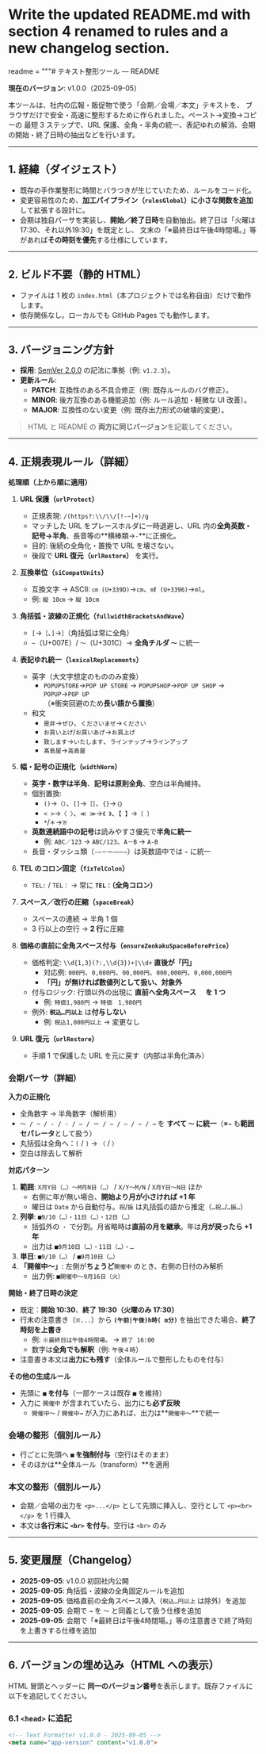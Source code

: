 # Write the updated README.md with section 4 renamed to rules and a new changelog section.
readme = """# テキスト整形ツール — README

**現在のバージョン**: v1.0.0（2025-09-05）

本ツールは、社内の広報・販促物で使う「会期／会場／本文」テキストを、
ブラウザだけで安全・高速に整形するために作られました。ペースト→変換→コピーの
最短 3 ステップで、URL 保護、全角・半角の統一、表記ゆれの解消、会期の開始・終了日時の抽出などを行います。

---

## 1. 経緯（ダイジェスト）
- 既存の手作業整形に時間とバラつきが生じていたため、ルールをコード化。
- 変更容易性のため、**加工パイプライン（`rulesGlobal`）に小さな関数を追加**して拡張する設計に。
- 会期は独自パーサを実装し、**開始／終了日時**を自動抽出。終了日は「火曜は17:30、それ以外19:30」を既定とし、
  文末の「※最終日は午後4時閉場。」等があれば**その時刻を優先**する仕様にしています。

---

## 2. ビルド不要（静的 HTML）
- ファイルは 1 枚の `index.html`（本プロジェクトでは名称自由）だけで動作します。
- 依存関係なし。ローカルでも GitHub Pages でも動作します。

---

## 3. バージョニング方針
- **採用**: [SemVer 2.0.0](https://semver.org/lang/ja/) の記法に準拠（例: `v1.2.3`）。
- **更新ルール**:
  - **PATCH**: 互換性のある不具合修正（例: 既存ルールのバグ修正）。
  - **MINOR**: 後方互換のある機能追加（例: ルール追加・軽微な UI 改善）。
  - **MAJOR**: 互換性のない変更（例: 既存出力形式の破壊的変更）。

> HTML と README の **両方に同じバージョン**を記載してください。

---

## 4. 正規表現ルール（詳細）

**処理順（上から順に適用）**
1. **URL 保護（`urlProtect`）**  
   - 正規表現: `/(https?:\\/\\/[!-~]+)/g`  
   - マッチした URL をプレースホルダに一時退避し、URL 内の**全角英数・記号→半角**、長音等の**横棒類→`-`**に正規化。  
   - 目的: 後続の全角化・置換で URL を壊さない。  
   - 後段で **URL 復元（`urlRestore`）** を実行。

2. **互換単位（`siCompatUnits`）**  
   - 互換文字 → ASCII: `㎝ (U+339D)`→`cm`、`㎖ (U+3396)`→`ml`。  
   - 例: `縦 10㎝` → `縦 10cm`

3. **角括弧・波線の正規化（`fullwidthBracketsAndWave`）**  
   - `[`→`［`、`]`→`］`（角括弧は常に全角）  
   - `~`（U+007E）/ `〜`（U+301C）→ **全角チルダ `～`** に統一

4. **表記ゆれ統一（`lexicalReplacements`）**  
   - 英字（大文字想定のもののみ変換）  
     - `POPUPSTORE`→`POP UP STORE` → `POPUPSHOP`→`POP UP SHOP` → `POPUP`→`POP UP`  
     （※衝突回避のため**長い語から置換**）  
   - 和文  
     - `是非`→`ぜひ`、`くださいませ`→`ください`  
     - `お買い上げ`/`お買いあげ`→`お買上げ`  
     - `致します`→`いたします`、`ラインナップ`→`ラインアップ`  
     - `髙島屋`→`高島屋`

5. **幅・記号の正規化（`widthNorm`）**  
   - **英字・数字は半角**、**記号は原則全角**、空白は半角維持。  
   - 個別置換:  
     - `()`→`（）`、`[]`→`［］`、`{}`→`｛｝`  
     - `< >`→`〈 〉`、`≪ ≫`→`《 》`、`【 】`→`〔 〕`  
     - `*`/`＊`→`※`  
   - **英数連続語中の記号**は読みやすさ優先で**半角に統一**  
     - 例: `ABC／123` → `ABC/123`、`A－B` → `A-B`  
   - 長音・ダッシュ類（`‐―－ー‒–—−`）は英数語中では **`-`** に統一

6. **TEL のコロン固定（`fixTelColon`）**  
   - `TEL:` / `TEL：` → 常に **`TEL：`（全角コロン）**

7. **スペース／改行の圧縮（`spaceBreak`）**  
   - スペースの連続 → 半角 1 個  
   - 3 行以上の空行 → **2 行**に圧縮

8. **価格の直前に全角スペース付与（`ensureZenkakuSpaceBeforePrice`）**  
   - 価格判定: `\\d{1,3}(?:,\\d{3})+|\\d+` **直後が「円」**  
     - 対応例: `000円`、`0,000円`、`00,000円`、`000,000円`、`0,000,000円`  
     - **「円」が無ければ数値列として扱い、対象外**  
   - 付与ロジック: 行頭以外の出現に **直前へ全角スペース `　` を 1 つ**  
     - 例: `特価1,980円` → `特価　1,980円`  
   - 例外: **`税込…円以上`** は**付与しない**  
     - 例: `税込1,000円以上` → 変更なし

9. **URL 復元（`urlRestore`）**  
   - 手順 1 で保護した URL を元に戻す（内部は半角化済み）

### 会期パーサ（詳細）

**入力の正規化**
- 全角数字 → 半角数字（解析用）  
- `〜 / ~ / - / ‐ / ― / ー / – / — / − / →` を **すべて `～` に統一**（※`→` も**範囲セパレータ**として扱う）  
- 丸括弧は全角へ：`(` / `)` → `（` / `）`  
- 空白は除去して解析

**対応パターン**
1. **範囲**: `X月Y日（…）～M月N日（…）` / `X/Y～M/N` / `X月Y日～N日` ほか  
   - 右側に年が無い場合、**開始より月が小さければ +1 年**  
   - 曜日は `Date` から自動付与。`祝`/`振` は丸括弧の語から推定（`…祝…`/`…振…`）
2. **列挙**: `■9/10（…）・11日（…）・12日（…）`  
   - 括弧外の `・` で分割。月省略時は**直前の月を継承**。年は**月が戻ったら +1 年**  
   - 出力は `■9月10日（…）・11日（…）・…`
3. **単日**: `■9/10（…）` / `■9月10日（…）`
4. **「開催中～」**: 左側が**ちょうど**`開催中` のとき、右側の日付のみ解析  
   - 出力例: `■開催中～9月16日（火）`

**開始・終了日時の決定**
- 既定：**開始 10:30**、**終了 19:30（火曜のみ 17:30）**  
- 行末の注意書き（`※...`）から **`(午前|午後)h時( m分)`** を抽出できた場合、**終了時刻を上書き**  
  - 例: `※最終日は午後4時閉場。` → `終了 16:00`  
  - 数字は**全角でも解釈**（例: `午後４時`）
- 注意書き本文は**出力にも残す**（全体ルールで整形したものを付与）

**その他の生成ルール**
- 先頭に **`■` を付与**（一部ケースは既存 `■` を維持）  
- 入力に `開催中` が含まれていたら、出力にも**必ず反映**  
  - `開催中～` / `開催中→` が入力にあれば、出力は**`開催中～`**で統一

### 会場の整形（個別ルール）
- 行ごとに先頭へ **`■` を強制付与**（空行はそのまま）  
- そのほかは**全体ルール（transform）**を適用

### 本文の整形（個別ルール）
- 会期／会場の出力を `<p>...</p>` として先頭に挿入し、空行として `<p><br></p>` を 1 行挿入  
- 本文は**各行末に `<br>` を付与**。空行は `<br>` のみ

---

## 5. 変更履歴（Changelog）
- **2025-09-05**: v1.0.0 初回社内公開
- **2025-09-05**: 角括弧・波線の全角固定ルールを追加
- **2025-09-05**: 価格直前の全角スペース挿入（`税込…円以上` は除外）を追加
- **2025-09-05**: 会期で `→` を `～` と同義として扱う仕様を追加
- **2025-09-05**: 会期で「※最終日は午後4時閉場。」等の注意書きで終了時刻を上書きする仕様を追加

---

## 6. バージョンの埋め込み（HTML への表示）

HTML 冒頭とヘッダーに **同一のバージョン番号**を表示します。既存ファイルに以下を追記してください。

### 6.1 `<head>` に追記
```html
<!-- Text Formatter v1.0.0 - 2025-09-05 -->
<meta name="app-version" content="v1.0.0">
